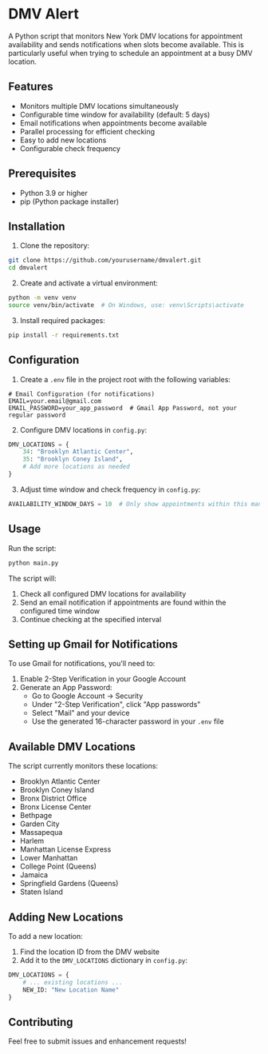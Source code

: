 # DMV Alert

A Python script that monitors New York DMV locations for appointment availability and sends notifications when slots become available. This is particularly useful when trying to schedule an appointment at a busy DMV location.

## Features

- Monitors multiple DMV locations simultaneously
- Configurable time window for availability (default: 5 days)
- Email notifications when appointments become available
- Parallel processing for efficient checking
- Easy to add new locations
- Configurable check frequency

## Prerequisites

- Python 3.9 or higher
- pip (Python package installer)

## Installation

1. Clone the repository:
```bash
git clone https://github.com/yourusername/dmvalert.git
cd dmvalert
```

2. Create and activate a virtual environment:
```bash
python -m venv venv
source venv/bin/activate  # On Windows, use: venv\Scripts\activate
```

3. Install required packages:
```bash
pip install -r requirements.txt
```

## Configuration

1. Create a `.env` file in the project root with the following variables:
```env
# Email Configuration (for notifications)
EMAIL=your.email@gmail.com
EMAIL_PASSWORD=your_app_password  # Gmail App Password, not your regular password
```

2. Configure DMV locations in `config.py`:
```python
DMV_LOCATIONS = {
    34: "Brooklyn Atlantic Center",
    35: "Brooklyn Coney Island",
    # Add more locations as needed
}
```

3. Adjust time window and check frequency in `config.py`:
```python
AVAILABILITY_WINDOW_DAYS = 10  # Only show appointments within this many days
```

## Usage

Run the script:
```bash
python main.py
```

The script will:
1. Check all configured DMV locations for availability
2. Send an email notification if appointments are found within the configured time window
3. Continue checking at the specified interval

## Setting up Gmail for Notifications

To use Gmail for notifications, you'll need to:
1. Enable 2-Step Verification in your Google Account
2. Generate an App Password:
   - Go to Google Account → Security
   - Under "2-Step Verification", click "App passwords"
   - Select "Mail" and your device
   - Use the generated 16-character password in your `.env` file

## Available DMV Locations

The script currently monitors these locations:
- Brooklyn Atlantic Center
- Brooklyn Coney Island
- Bronx District Office
- Bronx License Center
- Bethpage
- Garden City
- Massapequa
- Harlem
- Manhattan License Express
- Lower Manhattan
- College Point (Queens)
- Jamaica
- Springfield Gardens (Queens)
- Staten Island

## Adding New Locations

To add a new location:
1. Find the location ID from the DMV website
2. Add it to the `DMV_LOCATIONS` dictionary in `config.py`:
```python
DMV_LOCATIONS = {
    # ... existing locations ...
    NEW_ID: "New Location Name"
}
```

## Contributing

Feel free to submit issues and enhancement requests!
